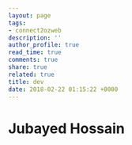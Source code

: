 ```yaml
---
layout: page
tags:
- connect2ozweb
description: ''
author_profile: true
read_time: true
comments: true
share: true
related: true
title: dev
date: 2018-02-22 01:15:22 +0000
---
```

# Jubayed Hossain